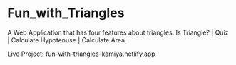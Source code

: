 # Fun_with_Triangles
A Web Application that has four features about triangles.
Is Triangle? |  Quiz |  Calculate Hypotenuse |  Calculate Area.

Live Project:
fun-with-triangles-kamiya.netlify.app
